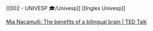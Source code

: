 [[002 - UNIVESP 🎓/Univesp]]
[[Ingles Univesp]]

[Mia Nacamulli: The benefits of a bilingual brain | TED Talk](https://www.ted.com/talks/mia_nacamulli_the_benefits_of_a_bilingual_brain#t-296970)

